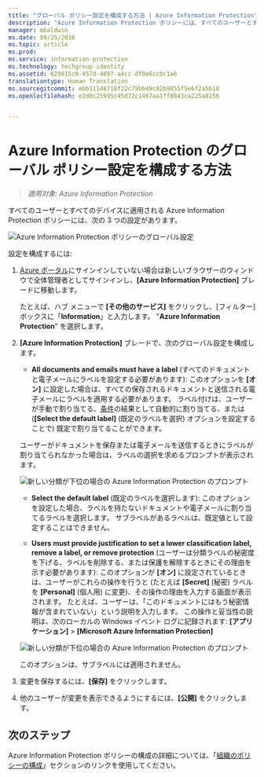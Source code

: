 ```yaml
---
title: "グローバル ポリシー設定を構成する方法 | Azure Information Protection"
description: "Azure Information Protection ポリシーには、すべてのユーザーとすべてのデバイスに適用される次の 3 つの設定があります。"
manager: mbaldwin
ms.date: 09/25/2016
ms.topic: article
ms.prod: 
ms.service: information-protection
ms.technology: techgroup-identity
ms.assetid: 629815c0-457d-4697-a4cc-df0e6cc0c1a6
translationtype: Human Translation
ms.sourcegitcommit: ebb11148718f22c79bb49c82b9855f5e6f2a5b18
ms.openlocfilehash: e1d0c25995c45d72c1467aa1ff8043ca225a8156


---
```


# Azure Information Protection のグローバル ポリシー設定を構成する方法

>*適用対象: Azure Information Protection*

すべてのユーザーとすべてのデバイスに適用される Azure Information Protection ポリシーには、次の 3 つの設定があります。

![Azure Information Protection ポリシーのグローバル設定](../media/info-protect-policy-settings.png)


設定を構成するには:

1. [Azure ポータル](https://portal.azure.com)にサインインしていない場合は新しいブラウザーのウィンドウで全体管理者としてサインインし、**[Azure Information Protection]** ブレードに移動します。 
    
    たとえば、ハブ メニューで **[その他のサービス]** をクリックし、[フィルター] ボックスに「**Information**」と入力します。 "**Azure Information Protection**" を選択します。

2. **[Azure Information Protection]** ブレードで、次のグローバル設定を構成します。

    - **All documents and emails must have a label** (すべてのドキュメントと電子メールにラベルを設定する必要があります): このオプションを **[オン]** に設定した場合は、すべての保存されるドキュメントと送信される電子メールにラベルを適用する必要があります。 ラベル付けは、ユーザーが手動で割り当てる、[条件](configure-policy-classification.md)の結果として自動的に割り当てる、または (**[Select the default label]** (既定のラベルを選択) オプションを設定することで) 既定で割り当てることができます。 

    ユーザーがドキュメントを保存または電子メールを送信するときにラベルが割り当てられなかった場合は、ラベルの選択を求めるプロンプトが表示されます。

    ![新しい分類が下位の場合の Azure Information Protection のプロンプト](../media/info-protect-enforce-label.png)

    - **Select the default label** (既定のラベルを選択します): このオプションを設定した場合、ラベルを持たないドキュメントや電子メールに割り当てるラベルを選択します。 サブラベルがあるラベルは、既定値として設定することはできません。 

    - **Users must provide justification to set a lower classification label, remove a label, or remove protection** (ユーザーは分類ラベルの秘密度を下げる、ラベルを削除する、または保護を解除するときにその理由を示す必要があります): このオプションが **[オン]** に設定されているときは、ユーザーがこれらの操作を行うと (たとえば **[Secret]** (秘密) ラベルを **[Personal]** (個人用) に変更)、その操作の理由を入力する画面が表示されます。 たとえば、ユーザーは、「このドキュメントにはもう秘密情報が含まれていない」という説明を入力します。 この操作と妥当性の説明は、次のローカルの Windows イベント ログに記録されます: **[アプリケーション]**  >  **[Microsoft Azure Information Protection]**  

    ![新しい分類が下位の場合の Azure Information Protection のプロンプト](../media/info-protect-lower-justification.png)

    このオプションは、サブラベルには適用されません。

3. 変更を保存するには、**[保存]** をクリックします。

4. 他のユーザーが変更を表示できるようにするには、**[公開]** をクリックします。

## 次のステップ

Azure Information Protection ポリシーの構成の詳細については、「[組織のポリシーの構成](configure-policy.md#configuring-your-organization-s-policy)」セクションのリンクを使用してください。  












<!--HONumber=Sep16_HO4-->



